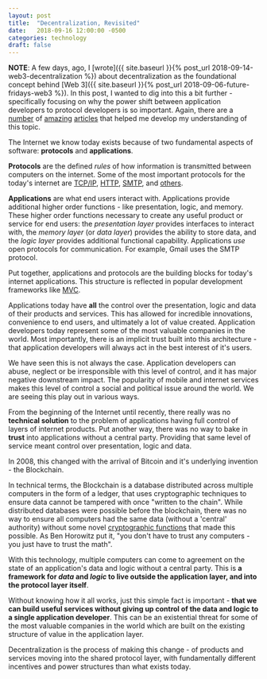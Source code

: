 ```yaml
---
layout: post
title:  "Decentralization, Revisited"
date:   2018-09-16 12:00:00 -0500
categories: technology
draft: false
---
```


**NOTE**: A few days, ago, I [wrote]({{ site.baseurl }}{% post_url 2018-09-14-web3-decentralization %}) about decentralization as the foundational concept behind [Web 3]({{ site.baseurl }}{% post_url 2018-09-06-future-fridays-web3 %}). In this post, I wanted to dig into this a bit further - specifically focusing on why the power shift between application developers to protocol developers is so important. Again, there are a [number](http://www.usv.com/blog/fat-protocols) of [amazing](https://continuations.com/post/105272022635/bitcoin-clarifying-the-foundational-innovation-of) [articles](https://continuations.com/post/148098927445/crypto-tokens-and-the-coming-age-of-protocol) that helped me develop my understanding of this topic.

The Internet we know today exists because of two fundamental aspects of software: **protocols** and **applications**.

**Protocols** are the defined _rules_ of how information is transmitted between computers on the internet. Some of the most important protocols for the today's internet are [TCP/IP](https://en.wikipedia.org/wiki/Internet_protocol_suite), [HTTP](https://en.wikipedia.org/wiki/HTTP), [SMTP](https://en.wikipedia.org/wiki/SMTP), and [others](https://en.wikibooks.org/wiki/Network_Plus_Certification/Technologies/Common_Protocols). 

**Applications** are what end users interact with. Applications provide additional higher order functions - like presentation, logic, and memory. These higher order functions necessary to create any useful product or service for end users: the _presentation layer_ provides interfaces to interact with, the _memory layer_ (or _data layer_) provides the ability to store data, and the _logic layer_ provides additional functional capability. Applications _use_ open protocols for communication. For example, Gmail uses the SMTP protocol. 

Put together, applications and protocols are the building blocks for today's internet applications. This structure is reflected in popular development frameworks like [MVC](https://en.wikipedia.org/wiki/Model%E2%80%93view%E2%80%93controller).

Applications today have **all** the control over the presentation, logic and data of their products and services. This has allowed for incredible innovations, convenience to end users, and ultimately a lot of value created. Application developers today represent some of the most valuable companies in the world. Most importantly, there is an implicit trust built into this architecture - that application developers will always act in the best interest of it's users.

We have seen this is not always the case. Application developers can abuse, neglect or be irresponsible with this level of control, and it has major negative downstream impact. The popularity of mobile and internet services makes this level of control a social and political issue around the world. We are seeing this play out in various ways.

From the beginning of the Internet until recently, there really was no **technical solution** to the problem of applications having full control of layers of internet products. Put another way, there was no way to bake in **trust** into applications without a central party. Providing that same level of service meant control over presentation, logic and data.

In 2008, this changed with the arrival of Bitcoin and it's underlying invention - the Blockchain. 

In technical terms, the Blockchain is a database distributed across multiple computers in the form of a ledger, that uses cryptographic techniques to ensure data cannot be tampered with once "written to the chain". While distributed databases were possible before the blockchain, there was no way to ensure all computers had the same data (without a 'central' authority) without some novel [cryptographic functions](https://www.coindesk.com/information/how-does-blockchain-technology-work/) that made this possible. As Ben Horowitz put it, "you don't have to trust any computers - you just have to trust the math". 

With this technology, multiple computers can come to agreement on the state of an application's data and logic without a central party. This is **a framework for _data_ and _logic_ to live outside the application layer, and into the protocol layer itself**.

Without knowing how it all works, just this simple fact is important - **that we can build useful services without giving up control of the data and logic to a single application developer**. This can be an existential threat for some of the most valuable companies in the world which are built on the existing structure of value in the application layer.

Decentralization is the process of making this change - of products and services moving into the shared protocol layer, with fundamentally different incentives and power structures than what exists today. 